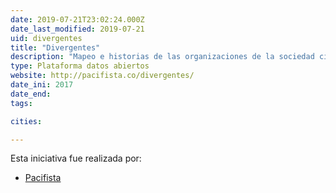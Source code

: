 ```yaml
---
date: 2019-07-21T23:02:24.000Z
date_last_modified: 2019-07-21
uid: divergentes
title: "Divergentes"
description: "Mapeo e historias de las organizaciones de la sociedad civil de Colombia"
type: Plataforma datos abiertos
website: http://pacifista.co/divergentes/
date_ini: 2017
date_end: 
tags:

cities: 

---
```


Esta iniciativa fue realizada por:

- [Pacifista](/organizaciones/pacifista-col)
